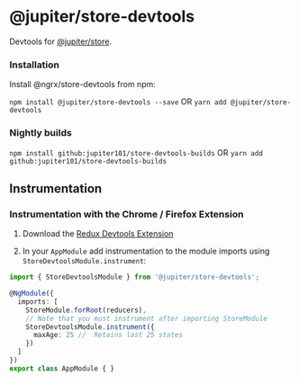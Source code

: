 # @jupiter/store-devtools

Devtools for [@jupiter/store](../store/README.md).

### Installation
Install @ngrx/store-devtools from npm:

`npm install @jupiter/store-devtools --save` OR `yarn add @jupiter/store-devtools`


### Nightly builds

`npm install github:jupiter101/store-devtools-builds` OR `yarn add github:jupiter101/store-devtools-builds`


## Instrumentation
### Instrumentation with the Chrome / Firefox Extension

1. Download the [Redux Devtools Extension](http://zalmoxisus.github.io/redux-devtools-extension/)

2. In your `AppModule` add instrumentation to the module imports using `StoreDevtoolsModule.instrument`:

```ts
import { StoreDevtoolsModule } from '@jupiter/store-devtools';

@NgModule({
  imports: [
    StoreModule.forRoot(reducers),
    // Note that you must instrument after importing StoreModule
    StoreDevtoolsModule.instrument({
      maxAge: 25 //  Retains last 25 states
    })
  ]
})
export class AppModule { }
```
